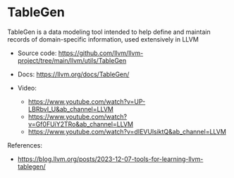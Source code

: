 # TableGen

TableGen is a data modeling tool intended to help define and maintain records of domain-specific information, used extensively in LLVM

- Source code: https://github.com/llvm/llvm-project/tree/main/llvm/utils/TableGen
- Docs: https://llvm.org/docs/TableGen/

- Video: 
    - https://www.youtube.com/watch?v=UP-LBRbvI_U&ab_channel=LLVM
    - https://www.youtube.com/watch?v=Gf0FUiY2TRo&ab_channel=LLVM
    - https://www.youtube.com/watch?v=dIEVUlsiktQ&ab_channel=LLVM

References: 
- https://blog.llvm.org/posts/2023-12-07-tools-for-learning-llvm-tablegen/
